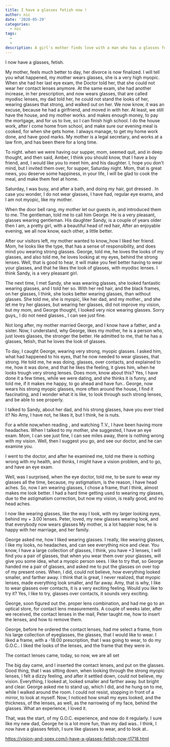 ```yaml
---
title: I have a glasses fetish now !
author: nic
date: '2020-05-29'
categories:
  - nic
tags:
  - 
  - 
description: A girl's mother finds love with a man who has a glasses fetish, leading to unexpected discoveries.
---
```

I now have a glasses, fetish.


My mother, feels much better to day, her divorce is now finalized.
I will tell you what happened, my mother wears glasses, she is a very high myopic.
When she had her last eye exam, the Doctor told her, that she could not wear her contact lenses anymore.
At the same exam, she had another increase, in her prescription, and now wears glasses, that are called myodisc lenses, my dad told her, he could not stand the looks of her, wearing glasses that strong, and walked out on her.
We now know, it was an excuse, because he had a girlfriend, and moved in with her. 
At least, we still have the house, and my mother works. and makes enough money, to pay the mortgage, and for us to live, so I can finish high school.
I do the house work, after I come home from school, and make sure our evening meal is cooked, for when she gets home.
I always manage, to get my home work done, and have good marks.
My mother is a legal secretary, and works at a law firm, and has been there for a long time.


To night. when we were having our supper, mom, seemed quit, and in deep thought, and then said, Amber, I think you should know, that I have a boy friend, and, I would like you to meet him, and his daughter.
I, hope you don't mind, but I invited them over, for supper, Saturday night.
Mom, that is great news, you deserve some happiness, in your life, I will be glad to cook the meal, and make them feel at home.


Saturday, I was busy, and after a bath, and doing my hair, got dressed .
In case you wonder, I do not wear glasses, I have had, regular eye exams, and I am not myopic, like my mother.


When the door bell rang, my mother let our guests in, and introduced them to me.
The gentleman, told me to call him George.
He is a very pleasant, glasses wearing gentleman. 
His daughter Sandy, is a couple of years older then I am, a pretty girl, with a beautiful head of red hair,
After an enjoyable evening, we all now know, each other, a little better.


After our visitors left, my mother wanted to know,,how I liked her friend.
Mom, he looks like the type, that has a sense of responsibility, and does mind you wearing strong glasses.
George, told me, he loves the looks of my glasses, and also told me, he loves looking at my eyes, behind the strong lenses.
Well, that is good to hear, it will make you feel better having to wear your glasses, and that he likes the look of glasses, with myodisc lenses.
I think Sandy, is a very pleasant girl.


The next time, I met Sandy, she was wearing glasses, she looked fantastic wearing glasses, and I told her so.
With her red hair, and the black frames, on her glasses, I think, she looks better wearing glasses, than without glasses.
She told me, she is myopic, like her dad, and my mother., and she let me try her glasses, but wearing her glasses, did not improve my vision, but my mom, and George thought, I looked very nice wearing glasses.
Sorry guys,, I do not need glasses., I can see just fine.


Not long after, my mother married George, and I know have a father, and a sister.
Now, I understand, why George, likes my mother, he is a person who, just loves glasses, the stronger the better.
He admitted to me, that he has a glasses, fetish, that he loves the look of glasses.


To day, I caught George, wearing very strong, myopic glasses.
I asked him, what had happened to his eyes, that he now needed to wear glasses, that strong.
He told me, he was doing, glasses, over contacts, and explained to me, how it was done, and that he likes the feeling, it gives him, when he looks trough very strong lenses.
Does mom, know about this?
Yes, I have done it a few times, while we were dating, and she thinks it is funny, and told me, if it makes me happy, to go ahead and have fun..
George, now wears his strong myopic glasses, more often around the house,
I find it fascinating, and I wonder what it is like, to look through such strong lenses, and be able to see properly.


I talked to Sandy, about her dad, and his strong glasses, have you ever tried it?
No Amy, I have not, he likes it, but I think, he is nuts. 


For a while now,when reading , and watching T.V., I have been having more headaches.
When I talked to my mother, she suggested, I have an eye exam.
Mom, I can see just fine, I can see miles away, there is nothing wrong with my vision.
Well, then I suggest you go, and see our doctor, and he can examine you.


I went to the doctor, and after he examined me, told me there is nothing wrong with my health, and thinks, I might have a vision problem, and to go, and have an eye exam.


Well, was I surprised, when the eye doctor, told me, to be sure to wear my glasses all the time, because, my astigmatism, is the reason, I have head aches.
So, now I am wearing glasses, I chose a frame, that I think, almost makes me look better.
I had a hard time getting used to wearing my glasses, due to the astigmatism correction, but now my vision, is really good, and no head aches.


I now like wearing glasses, like the way I look, with my larger looking eyes, behind my + 3.00 lenses. 
Peter, loved, my new glasses wearing look, and that everybody now wears glasses
My mother, is a lot happier now, he is happy with her marriage, and her family.


George asked me, how I liked wearing glasses.
I really, like wearing glasses, I like my looks, no headaches, and can see everything nice and clear.
You know, I have a large collection of glasses, I think, you have +3 lenses, I will find you a pair of glasses, that when you wear them over your glasses, will give you some idea, what a myopic person sees.
I like to try that, so George handed me a pair of glasses, and asked me to put the
glasses on over top of my present ones.
When, I did, could not believe, how everything looked smaller, and farther away.
I think that is great, I never realized, that myopic lenses, made everything look smaller, and far away.
Amy, that is why, I like to wear glasses over contacts, it is a very exciting feeling.
Would you like to try it?
Yes, I like to try, glasses over contacts, it sounds very exciting.

George, soon figured out the. proper lens combination, and had me go to an optical store, for contact lens measurements.
A couple of weeks later, after we received, the contact lenses in the mail, Peter taught me, how to insert the lenses, and how to remove them. 


George, before he ordered the contact lenses, had me select a frame, from his large collection of eyeglasses, the glasses, that I would like to wear.
I liked a frame, with a -18.00 prescription, that I was going to wear, to do my G.O.C.. I liked the looks of the lenses, and the frame that they were in.


The contact lenses came, today, so now, we are all set


The big day came, and I inserted the contact lenses, and put on the glasses.
Good thing, that I was sitting down, when looking through the strong myopic lenses, I felt a dizzy feeling, and after it settled down, could not believe, my vision.
Everything, I looked at, looked smaller and farther away. but bright and clear.
George asked me to stand up, which I did, and he hung on to me, while I walked around the room.
I could not resist, stopping in front of a mirror, to look at myself.
Now, I noticed how small my eyes looked, and the thickness, of the lenses, as well, as the narrowing of my face, behind the glasses.
What an experience, I loved it.


That, was the start, of my G.O.C. experience, and now do it regularly.
I sure like my new dad, George he is a lot more fun, than my dad was..
I think, I now have a glasses fetish, I sure like glasses to wear, and to look at..

https://vision-and-spex.com/i-have-a-glasses-fetish-now-t1718.html